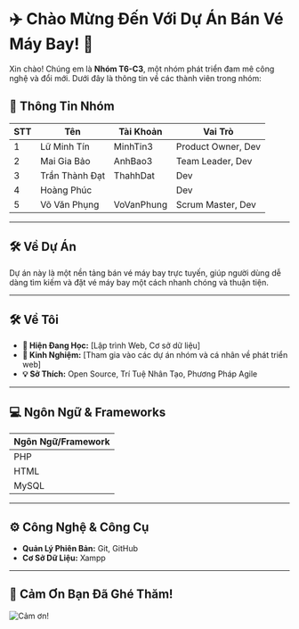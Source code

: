 # ✈️ Chào Mừng Đến Với Dự Án Bán Vé Máy Bay! 🌟

Xin chào! Chúng em là **Nhóm T6-C3**, một nhóm phát triển đam mê công nghệ và đổi mới. Dưới đây là thông tin về các thành viên trong nhóm:

## 👥 Thông Tin Nhóm

| STT | Tên             | Tài Khoản   | Vai Trò                        |
|-----|----------------|-------------|--------------------------------|
| 1   | Lữ Minh Tín    | MinhTin3    | Product Owner, Dev             |
| 2   | Mai Gia Bảo    | AnhBao3     | Team Leader, Dev               |
| 3   | Trần Thành Đạt | ThahhDat    | Dev                            |
| 4   | Hoàng Phúc     |             | Dev                             |
| 5   | Võ Văn Phụng   | VoVanPhung  | Scrum Master, Dev              |

---

## 🛠️ Về Dự Án

Dự án này là một nền tảng bán vé máy bay trực tuyến, giúp người dùng dễ dàng tìm kiếm và đặt vé máy bay một cách nhanh chóng và thuận tiện.

---

## 🛠️ Về Tôi
- **🌱 Hiện Đang Học:** [Lập trình Web, Cơ sở dữ liệu]
- **💼 Kinh Nghiệm:** [Tham gia vào các dự án nhóm và cá nhân về phát triển web]
- **💡 Sở Thích:** Open Source, Trí Tuệ Nhân Tạo, Phương Pháp Agile

---

## 💻 Ngôn Ngữ & Frameworks
| Ngôn Ngữ/Framework |
|---------------------|
| PHP          | 
| HTML                | 
| MySQL               |


---

## ⚙️ Công Nghệ & Công Cụ
- **Quản Lý Phiên Bản:** Git, GitHub
- **Cơ Sở Dữ Liệu:** Xampp

---

## 🙏 Cảm Ơn Bạn Đã Ghé Thăm!
![Cảm ơn!](https://media.tenor.com/images/4dc4d9498d8ae6a9f7c4d26b1c5ac2a3/tenor.gif)
